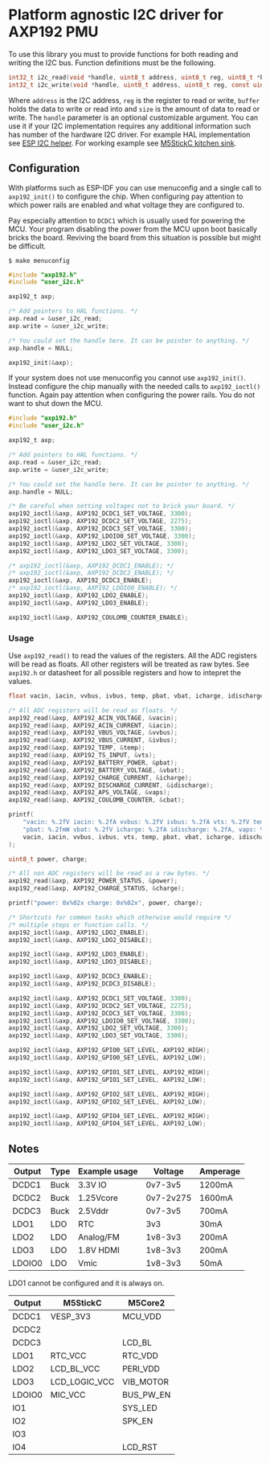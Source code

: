 # Platform agnostic I2C driver for AXP192 PMU

To use this library you must to provide functions for both reading and writing the I2C bus. Function definitions must be the following.

```c
int32_t i2c_read(void *handle, uint8_t address, uint8_t reg, uint8_t *buffer, uint16_t size);
int32_t i2c_write(void *handle, uint8_t address, uint8_t reg, const uint8_t *buffer, uint16_t size);
```

Where `address` is the I2C address, `reg` is the register to read or write, `buffer` holds the data to write or read into and `size` is the amount of data to read or write. The `handle` parameter is an optional customizable argument. You can use it if your I2C implementation requires any additional information such has number of the hardware I2C driver. For example HAL implementation see [ESP I2C helper](https://github.com/tuupola/esp_i2c_helper). For working example see [M5StickC kitchen sink](https://github.com/tuupola/esp_m5stick).

## Configuration

With platforms such as ESP-IDF you can use menuconfig and a single call to `axp192_init()` to configure the chip. When configuring pay attention to which power rails are enabled and what voltage they are configured to.

Pay especially attention to `DCDC1` which is usually used for powering the MCU. Your program disabling the power from the MCU upon boot basically bricks the board. Reviving the board from this situation is possible but might be difficult.

```
$ make menuconfig
```

```c
#include "axp192.h"
#include "user_i2c.h"

axp192_t axp;

/* Add pointers to HAL functions. */
axp.read = &user_i2c_read;
axp.write = &user_i2c_write;

/* You could set the handle here. It can be pointer to anything. */
axp.handle = NULL;

axp192_init(&axp);
```

If your system does not use menuconfig you cannot use `axp192_init()`. Instead configure the chip manually with the needed calls to `axp192_ioctl()` function. Again pay attention when configuring the power rails. You do not want to shut down the MCU.

```c
#include "axp192.h"
#include "user_i2c.h"

axp192_t axp;

/* Add pointers to HAL functions. */
axp.read = &user_i2c_read;
axp.write = &user_i2c_write;

/* You could set the handle here. It can be pointer to anything. */
axp.handle = NULL;

/* Be careful when setting voltages not to brick your board. */
axp192_ioctl(&axp, AXP192_DCDC1_SET_VOLTAGE, 3300);
axp192_ioctl(&axp, AXP192_DCDC2_SET_VOLTAGE, 2275);
axp192_ioctl(&axp, AXP192_DCDC3_SET_VOLTAGE, 3300);
axp192_ioctl(&axp, AXP192_LDOIO0_SET_VOLTAGE, 3300);
axp192_ioctl(&axp, AXP192_LDO2_SET_VOLTAGE, 3300);
axp192_ioctl(&axp, AXP192_LDO3_SET_VOLTAGE, 3300);

/* axp192_ioctl(&axp, AXP192_DCDC1_ENABLE); */
/* axp192_ioctl(&axp, AXP192_DCDC2_ENABLE); */
axp192_ioctl(&axp, AXP192_DCDC3_ENABLE);
/* axp192_ioctl(&axp, AXP192_LDOIO0_ENABLE); */
axp192_ioctl(&axp, AXP192_LDO2_ENABLE);
axp192_ioctl(&axp, AXP192_LDO3_ENABLE);

axp192_ioctl(&axp, AXP192_COULOMB_COUNTER_ENABLE);
```

### Usage

Use `axp192_read()` to read the values of the registers. All the
ADC registers will be read as floats. All other registers will be treated as raw bytes.
See `axp192.h` or datasheet for all possible registers and how to intepret the values.

```c
float vacin, iacin, vvbus, ivbus, temp, pbat, vbat, icharge, idischarge, vaps, cbat;

/* All ADC registers will be read as floats. */
axp192_read(&axp, AXP192_ACIN_VOLTAGE, &vacin);
axp192_read(&axp, AXP192_ACIN_CURRENT, &iacin);
axp192_read(&axp, AXP192_VBUS_VOLTAGE, &vvbus);
axp192_read(&axp, AXP192_VBUS_CURRENT, &ivbus);
axp192_read(&axp, AXP192_TEMP, &temp);
axp192_read(&axp, AXP192_TS_INPUT, &vts);
axp192_read(&axp, AXP192_BATTERY_POWER, &pbat);
axp192_read(&axp, AXP192_BATTERY_VOLTAGE, &vbat);
axp192_read(&axp, AXP192_CHARGE_CURRENT, &icharge);
axp192_read(&axp, AXP192_DISCHARGE_CURRENT, &idischarge);
axp192_read(&axp, AXP192_APS_VOLTAGE, &vaps);
axp192_read(&axp, AXP192_COULOMB_COUNTER, &cbat);

printf(
    "vacin: %.2fV iacin: %.2fA vvbus: %.2fV ivbus: %.2fA vts: %.2fV temp: %.0fC "
    "pbat: %.2fmW vbat: %.2fV icharge: %.2fA idischarge: %.2fA, vaps: %.2fV cbat: %.2fmAh",
    vacin, iacin, vvbus, ivbus, vts, temp, pbat, vbat, icharge, idischarge, vaps, cbat
);
```

```c
uint8_t power, charge;

/* All non ADC registers will be read as a raw bytes. */
axp192_read(&axp, AXP192_POWER_STATUS, &power);
axp192_read(&axp, AXP192_CHARGE_STATUS, &charge);

printf("power: 0x%02x charge: 0x%02x", power, charge);
```

```c
/* Shortcuts for common tasks which otherwise would require */
/* multiple steps or function calls. */
axp192_ioctl(&axp, AXP192_LDO2_ENABLE);
axp192_ioctl(&axp, AXP192_LDO2_DISABLE);

axp192_ioctl(&axp, AXP192_LDO3_ENABLE);
axp192_ioctl(&axp, AXP192_LDO3_DISABLE);

axp192_ioctl(&axp, AXP192_DCDC3_ENABLE);
axp192_ioctl(&axp, AXP192_DCDC3_DISABLE);

axp192_ioctl(&axp, AXP192_DCDC1_SET_VOLTAGE, 3300);
axp192_ioctl(&axp, AXP192_DCDC2_SET_VOLTAGE, 2275);
axp192_ioctl(&axp, AXP192_DCDC3_SET_VOLTAGE, 3300);
axp192_ioctl(&axp, AXP192_LDOIO0_SET_VOLTAGE, 3300);
axp192_ioctl(&axp, AXP192_LDO2_SET_VOLTAGE, 3300);
axp192_ioctl(&axp, AXP192_LDO3_SET_VOLTAGE, 3300);

axp192_ioctl(&axp, AXP192_GPIO0_SET_LEVEL, AXP192_HIGH);
axp192_ioctl(&axp, AXP192_GPIO0_SET_LEVEL, AXP192_LOW);

axp192_ioctl(&axp, AXP192_GPIO1_SET_LEVEL, AXP192_HIGH);
axp192_ioctl(&axp, AXP192_GPIO1_SET_LEVEL, AXP192_LOW);

axp192_ioctl(&axp, AXP192_GPIO2_SET_LEVEL, AXP192_HIGH);
axp192_ioctl(&axp, AXP192_GPIO2_SET_LEVEL, AXP192_LOW);

axp192_ioctl(&axp, AXP192_GPIO4_SET_LEVEL, AXP192_HIGH);
axp192_ioctl(&axp, AXP192_GPIO4_SET_LEVEL, AXP192_LOW);
```

## Notes

| Output | Type | Example usage | Voltage   | Amperage |
|--------|------|---------------|-----------|----------|
| DCDC1  | Buck | 3.3V IO       | 0v7-3v5   | 1200mA   |
| DCDC2  | Buck | 1.25Vcore     | 0v7-2v275 | 1600mA   |
| DCDC3  | Buck | 2.5Vddr       | 0v7-3v5   | 700mA    |
| LDO1   | LDO  | RTC           | 3v3       | 30mA     |
| LDO2   | LDO  | Analog/FM     | 1v8-3v3   | 200mA    |
| LDO3   | LDO  | 1.8V HDMI     | 1v8-3v3   | 200mA    |
| LDOIO0 | LDO  | Vmic          | 1v8-3v3   | 50mA     |

LDO1 cannot be configured and it is always on.

| Output | M5StickC      | M5Core2   |
|--------|---------------|-----------|
| DCDC1  | VESP_3V3      | MCU_VDD   |
| DCDC2  |               |           |
| DCDC3  |               | LCD_BL    |
| LDO1   | RTC_VCC       | RTC_VDD   |
| LDO2   | LCD_BL_VCC    | PERI_VDD  |
| LDO3   | LCD_LOGIC_VCC | VIB_MOTOR |
| LDOIO0 | MIC_VCC       | BUS_PW_EN |
| IO1    |               | SYS_LED   |
| IO2    |               | SPK_EN    |
| IO3    |               |           |
| IO4    |               | LCD_RST   |
